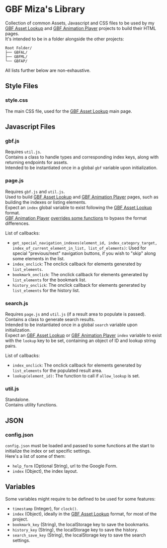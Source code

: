 # GBF Miza's Library  
Collection of common Assets, Javascript and CSS files to be used by my [GBF Asset Lookup](https://github.com/MizaGBF/GBFAL) and [GBF Animation Player](https://github.com/MizaGBF/GBFAP) projects to build their HTML pages.  
It's intended to be in a folder alongside the other projects:  
```
Root Folder/
├── GBFAL/
├── GBFML/
└── GBFAP/
```  
  
All lists further below are non-exhaustive.  
  
## Style Files  
  
### style.css  
The main CSS file, used for the [GBF Asset Lookup](https://github.com/MizaGBF/GBFAL) main page.  
  
## Javascript Files  
  
### gbf.js  
Requires `util.js`.  
Contains a class to handle types and corresponding index keys, along with returning endpoints for assets.  
Intended to be instantiated once in a global `gbf` variable upon initialization.  
  
### page.js  
Requires `gbf.js` and `util.js`.  
Used to build [GBF Asset Lookup](https://github.com/MizaGBF/GBFAL) and [GBF Animation Player](https://github.com/MizaGBF/GBFAP) pages, such as building the indexes or listing elements.  
Expect an `index` global variable to exist following the [GBF Asset Lookup](https://github.com/MizaGBF/GBFAL) format.  
[GBF Animation Player](https://github.com/MizaGBF/GBFAP) [overrides some functions](https://github.com/MizaGBF/GBFAP/blob/main/js/page_override.js) to bypass the format differences.  
  
List of callbacks:  
- `get_special_navigation_indexes(element_id, index_category_target, index_of_current_element_in_list, list_of_elements)`: Used for special "previous/next" navigation buttons, if you wish to "skip" along some elements in the list.  
- `index_onclick`: The onclick callback for elements generated by `list_elements`.  
- `bookmark_onclick`: The onclick callback for elements generated by `list_elements` for the bookmark list.  
- `history_onclick`: The onclick callback for elements generated by `list_elements` for the history list.  
  
### search.js  
Requires `page.js` and `util.js` (if a result area to populate is passed).  
Contains a class to generate search results.    
Intended to be instantiated once in a global `search` variable upon initialization.  
Expect an [GBF Asset Lookup](https://github.com/MizaGBF/GBFAL) or [GBF Animation Player](https://github.com/MizaGBF/GBFAP) `index` variable to exist with the `lookup` key to be set, containing an object of ID and lookup string pairs.  
  
List of callbacks:  
- `index_onclick`: The onclick callback for elements generated by `list_elements` for the populated result area.  
- `lookup(element_id)`: The function to call if `allow_lookup` is set.  
  
### util.js  
Standalone.  
Contains utility functions.  
  
## JSON  
  
### config.json  
`config.json` must be loaded and passed to some functions at the start to initialize the index or set specific settings.  
Here's a list of some of them:  
- `help_form` (Optional String), url to the Google Form.  
- `index` (Object), the index layout.  
  
## Variables  
Some variables might require to be defined to be used for some features:  
- `timestamp` (Integer), for `clock()`.  
- `index` (Object), ideally in the [GBF Asset Lookup](https://github.com/MizaGBF/GBFAL) format, for most of the project.  
- `bookmark_key` (String), the localStorage key to save the bookmarks.  
- `history_key` (String), the localStorage key to save the history.  
- `search_save_key` (String), the localStorage key to save the search settings.  